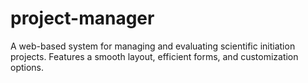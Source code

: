 # project-manager
A web-based system for managing and evaluating scientific initiation projects. Features a smooth layout, efficient forms, and customization options.